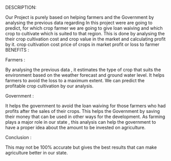 DESCRIPTION:

Our Project is purely based on helping farmers and the Government by analysing the previous data regarding In this project were are going to predict, for which crop farmer we are going to give loan waiving and which crop to cultivate which is suited to that region. This is done by analysing the their crop cultivation cost and crop value in the market and calculating profit by it. crop cultivation cost price of crops in market profit or loss to farmer
BENEFITS :

Farmers :

By analysing the previous data , it estimates the type of crop that suits the environment based on the weather forecast and ground water level.
It helps farmers to avoid the loss to a maximum extent.
We can predict the profitable crop cultivation by our analysis.


Government :

It helps the government to avoid the loan waiving for those farmers who had profits after the sales of their crops.
This helps the Government by saving their money that can be used in other ways for the development.
As farming plays a major role in our state , this analysis can help the government to have a proper idea about the amount to be invested on agriculture.


Conclusion :

This may not be 100% accurate but gives the best results that can make agriculture better in our state.